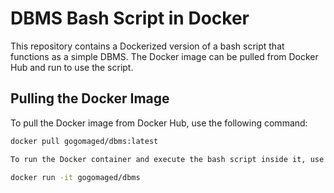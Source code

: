# DBMS Bash Script in Docker

This repository contains a Dockerized version of a bash script that functions as a simple DBMS. The Docker image can be pulled from Docker Hub and run to use the script.

## Pulling the Docker Image

To pull the Docker image from Docker Hub, use the following command:

```sh
docker pull gogomaged/dbms:latest

To run the Docker container and execute the bash script inside it, use the following command:

docker run -it gogomaged/dbms
